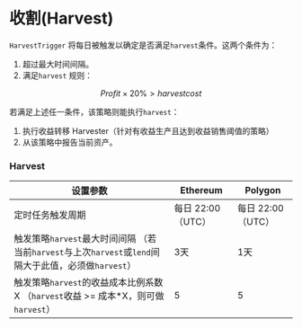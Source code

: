 # 收割(Harvest)

`HarvestTrigger` 将每日被触发以确定是否满足`harvest`条件。这两个条件为：

1. 超过最大时间间隔。
2. 满足`harvest` 规则：

$$
Profit \times 20\% > harvest cost
$$

若满足上述任一条件，该策略则能执行`harvest`：

1. &#x20;执行收益转移 Harvester（针对有收益生产且达到收益销售阈值的策略）
2. 从该策略中报告当前资产。

### Harvest

| 设置参数                                                                     | Ethereum      | Polygon       |
| ------------------------------------------------------------------------ | ------------- | ------------- |
| 定时任务触发周期                                                                 | 每日 22:00（UTC） | 每日 22:00（UTC） |
| 触发策略`harvest`最大时间间隔 （若当前`harvest`与上次`harvest`或`lend`间隔大于此值，必须做`harvest`） | 3天            | 1天            |
| 触发策略`harvest`的收益成本比例系数X （`harvest`收益 >= 成本\*X，则可做`harvest`）              | 5             | 5             |

